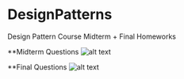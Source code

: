 # DesignPatterns
Design Pattern Course Midterm + Final Homeworks

**Midterm Questions 
![alt text](https://gyazo.com/d172011fb2d12472e0936de392e57cb9)

**Final Questions 
![alt text](https://gyazo.com/5d1c0324b023c59b00faa14e4ac27162)


